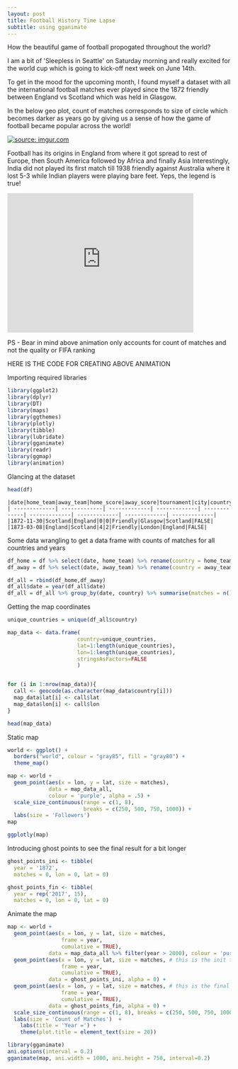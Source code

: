 ```yaml
---
layout: post
title: Football History Time Lapse
subtitle: using gganimate
---
```


How the beautiful game of football propogated throughout the world?

I am a bit of 'Sleepless in Seattle' on Saturday morning and really excited for the world cup which is going to kick-off next week on June 14th.

To get in the mood for the upcoming month, I found myself a dataset with all the international football matches ever played since the 1872 friendly between England vs Scotland which was held in Glasgow.

In the below geo plot, count of matches corresponds to size of circle which becomes darker as years go by giving us a sense of how the game of football became popular across the world!

<a href="https://imgur.com/RK2tH5B"><img src="https://i.imgur.com/RK2tH5B.gif" title="source: imgur.com" /></a>

Football has its origins in England from where it got spread to rest of Europe, then South America followed by Africa and finally Asia
Interestingly, India did not played its first match till 1938 friendly against Australia where it lost 5-3 while Indian players were playing bare feet. Yeps, the legend is true!

<iframe width="420" height="315" src="https://www.youtube.com/watch?v=Iuzkq-VDJrE" frameborder="0" allowfullscreen></iframe>

PS - Bear in mind above animation only accounts for count of matches and not the quality or FIFA ranking





HERE IS THE CODE FOR CREATING ABOVE ANIMATION


Importing required libraries
```r
library(ggplot2)
library(dplyr)
library(DT)
library(maps)
library(ggthemes)
library(plotly)
library(tibble)
library(lubridate)
library(gganimate)
library(readr)
library(ggmap)
library(animation)
```

Glancing at the dataset
```r
head(df)
```

```
|date|home_team|away_team|home_score|away_score|tournament|city|country|neutral|
| -------------| -------------| -------------| -------------| -------------| -------------| -------------| -------------| -------------|
|1872-11-30|Scotland|England|0|0|Friendly|Glasgow|Scotland|FALSE|
|1873-03-08|England|Scotland|4|2|Friendly|London|England|FALSE|
```

Some data wrangling to get a data frame with counts of matches for all countries and years
```r
df_home = df %>% select(date, home_team) %>% rename(country = home_team)
df_away = df %>% select(date, away_team) %>% rename(country = away_team)

df_all = rbind(df_home,df_away)
df_all$date = year(df_all$date)
df_all = df_all %>% group_by(date, country) %>% summarise(matches = n()) %>% rename(year = date)
```

Getting the map coordinates
```r
unique_countries = unique(df_all$country)

map_data <- data.frame(
                      country=unique_countries,
                      lat=1:length(unique_countries),
                      lon=1:length(unique_countries),
                      stringsAsFactors=FALSE
                      )


for (i in 1:nrow(map_data)){
  call <- geocode(as.character(map_data$country[i]))
  map_data$lat[i] <- call$lat
  map_data$lon[i] <- call$lon
}

head(map_data)
```

Static map
```r
world <- ggplot() +
  borders("world", colour = "gray85", fill = "gray80") +
  theme_map() 

map <- world +
  geom_point(aes(x = lon, y = lat, size = matches),
             data = map_data_all, 
             colour = 'purple', alpha = .5) +
  scale_size_continuous(range = c(1, 8), 
                        breaks = c(250, 500, 750, 1000)) +
  labs(size = 'Followers')
map

ggplotly(map)
```

Introducing ghost points to see the final result for a bit longer
```r
ghost_points_ini <- tibble(
  year = '1872',
  matches = 0, lon = 0, lat = 0)

ghost_points_fin <- tibble(
  year = rep('2017', 15),
  matches = 0, lon = 0, lat = 0)
```

Animate the map
```r
map <- world +
  geom_point(aes(x = lon, y = lat, size = matches, 
                 frame = year,
                 cumulative = TRUE),
             data = map_data_all %>% filter(year > 2000), colour = 'purple', alpha = .1) +
  geom_point(aes(x = lon, y = lat, size = matches, # this is the init transparent frame
                 frame = year,
                 cumulative = TRUE),
             data = ghost_points_ini, alpha = 0) +
  geom_point(aes(x = lon, y = lat, size = matches, # this is the final transparent frames
                 frame = year,
                 cumulative = TRUE),
             data = ghost_points_fin, alpha = 0) +
  scale_size_continuous(range = c(1, 8), breaks = c(250, 500, 750, 1000)) +
  labs(size = 'Count of Matches')  +
    labs(title = 'Year =') +
    theme(plot.title = element_text(size = 20))

library(gganimate)
ani.options(interval = 0.2)
gganimate(map, ani.width = 1000, ani.height = 750, interval=0.2)

```
